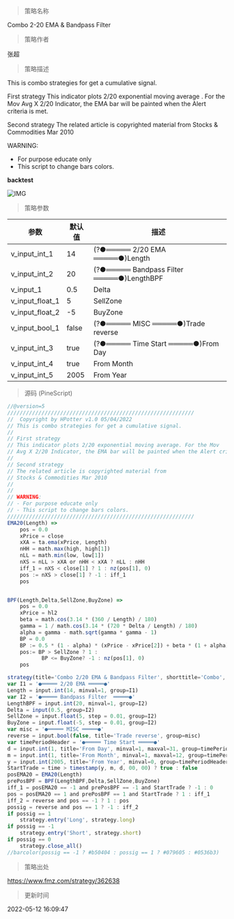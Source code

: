 
> 策略名称

Combo 2-20 EMA & Bandpass Filter

> 策略作者

张超

> 策略描述

This is combo strategies for get a cumulative signal.

First strategy
This indicator plots 2/20 exponential moving average . For the Mov
Avg X 2/20 Indicator, the EMA bar will be painted when the Alert criteria is met.

Second strategy
The related article is copyrighted material from
Stocks & Commodities Mar 2010

WARNING:
- For purpose educate only
- This script to change bars colors.

**backtest**

 ![IMG](https://www.fmz.com/upload/asset/673e6d06beb426fb01.png) 

> 策略参数



|参数|默认值|描述|
|----|----|----|
|v_input_int_1|14|(?●═════ 2/20 EMA ═════●)Length|
|v_input_int_2|20|(?●═════ Bandpass Filter  ═════●)LengthBPF|
|v_input_1|0.5|Delta|
|v_input_float_1|5|SellZone|
|v_input_float_2|-5|BuyZone|
|v_input_bool_1|false|(?●═════ MISC ═════●)Trade reverse|
|v_input_int_3|true|(?●═════ Time Start ═════●)From Day|
|v_input_int_4|true|From Month|
|v_input_int_5|2005|From Year|


> 源码 (PineScript)

``` javascript
//@version=5
////////////////////////////////////////////////////////////
//  Copyright by HPotter v1.0 05/04/2022
// This is combo strategies for get a cumulative signal. 
//
// First strategy
// This indicator plots 2/20 exponential moving average. For the Mov 
// Avg X 2/20 Indicator, the EMA bar will be painted when the Alert criteria is met.
//
// Second strategy
// The related article is copyrighted material from
// Stocks & Commodities Mar 2010
//
//
// WARNING:
// - For purpose educate only
// - This script to change bars colors.
////////////////////////////////////////////////////////////
EMA20(Length) =>
    pos = 0.0
    xPrice = close
    xXA = ta.ema(xPrice, Length)
    nHH = math.max(high, high[1])
    nLL = math.min(low, low[1])
    nXS = nLL > xXA or nHH < xXA ? nLL : nHH
    iff_1 = nXS < close[1] ? 1 : nz(pos[1], 0)
    pos := nXS > close[1] ? -1 : iff_1
    pos


BPF(Length,Delta,SellZone,BuyZone) =>
    pos = 0.0
    xPrice = hl2
    beta = math.cos(3.14 * (360 / Length) / 180)
    gamma = 1 / math.cos(3.14 * (720 * Delta / Length) / 180)
    alpha = gamma - math.sqrt(gamma * gamma - 1)
    BP = 0.0
    BP := 0.5 * (1 - alpha) * (xPrice - xPrice[2]) + beta * (1 + alpha) * nz(BP[1]) - alpha * nz(BP[2])
    pos:= BP > SellZone ? 1 :
    	   BP <= BuyZone? -1 : nz(pos[1], 0) 
    pos

strategy(title='Combo 2/20 EMA & Bandpass Filter', shorttitle='Combo', overlay=true)
var I1 = '●═════ 2/20 EMA ═════●'
Length = input.int(14, minval=1, group=I1)
var I2 = '●═════ Bandpass Filter  ═════●'
LengthBPF = input.int(20, minval=1, group=I2)
Delta = input(0.5, group=I2)
SellZone = input.float(5, step = 0.01, group=I2)
BuyZone = input.float(-5, step = 0.01, group=I2)
var misc = '●═════ MISC ═════●'
reverse = input.bool(false, title='Trade reverse', group=misc)
var timePeriodHeader = '●═════ Time Start ═════●'
d = input.int(1, title='From Day', minval=1, maxval=31, group=timePeriodHeader)
m = input.int(1, title='From Month', minval=1, maxval=12, group=timePeriodHeader)
y = input.int(2005, title='From Year', minval=0, group=timePeriodHeader)
StartTrade = time > timestamp(y, m, d, 00, 00) ? true : false
posEMA20 = EMA20(Length)
prePosBPF = BPF(LengthBPF,Delta,SellZone,BuyZone)
iff_1 = posEMA20 == -1 and prePosBPF == -1 and StartTrade ? -1 : 0
pos = posEMA20 == 1 and prePosBPF == 1 and StartTrade ? 1 : iff_1
iff_2 = reverse and pos == -1 ? 1 : pos
possig = reverse and pos == 1 ? -1 : iff_2
if possig == 1
    strategy.entry('Long', strategy.long)
if possig == -1
    strategy.entry('Short', strategy.short)
if possig == 0
    strategy.close_all()
//barcolor(possig == -1 ? #b50404 : possig == 1 ? #079605 : #0536b3)
```

> 策略出处

https://www.fmz.com/strategy/362638

> 更新时间

2022-05-12 16:09:47
